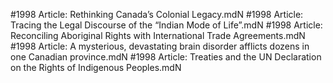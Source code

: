 #1998
Article: Rethinking Canada’s Colonial Legacy.mdN
#1998
Article: Tracing the Legal Discourse of the “Indian Mode of Life”.mdN
#1998
Article: Reconciling Aboriginal Rights with International Trade Agreements.mdN
#1998
Article: A mysterious, devastating brain disorder afflicts dozens in one Canadian province.mdN
#1998
Article: Treaties and the UN Declaration on the Rights of Indigenous Peoples.mdN
